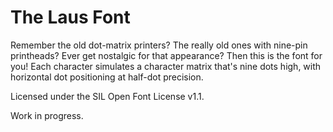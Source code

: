 The Laus Font
=============

Remember the old dot-matrix printers? The really old ones with nine-pin printheads?
Ever get nostalgic for that appearance? Then this is the font for you!
Each character simulates a character matrix that's nine dots high, with
horizontal dot positioning at half-dot precision.

Licensed under the SIL Open Font License v1.1.


Work in progress.
